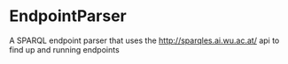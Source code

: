 # EndpointParser
A SPARQL endpoint parser that uses the http://sparqles.ai.wu.ac.at/ api to find up and running endpoints
